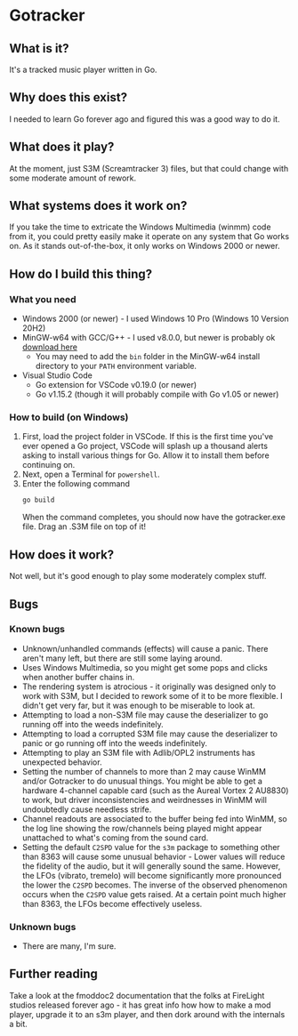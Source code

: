 # Gotracker

## What is it?

It's a tracked music player written in Go.

## Why does this exist?

I needed to learn Go forever ago and figured this was a good way to do it.

## What does it play?

At the moment, just S3M (Screamtracker 3) files, but that could change with some moderate amount of rework.

## What systems does it work on?

If you take the time to extricate the Windows Multimedia (winmm) code from it, you could pretty easily make it operate on any system that Go works on. As it stands out-of-the-box, it only works on Windows 2000 or newer.

## How do I build this thing?

### What you need

* Windows 2000 (or newer) - I used Windows 10 Pro (Windows 10 Version 20H2)
* MinGW-w64 with GCC/G++ - I used v8.0.0, but newer is probably ok [download here](https://sourceforge.net/projects/mingw-w64/)
  * You may need to add the `bin` folder in the MinGW-w64 install directory to your `PATH` environment variable.
* Visual Studio Code
  * Go extension for VSCode v0.19.0 (or newer) 
  * Go v1.15.2 (though it will probably compile with Go v1.05 or newer)

### How to build (on Windows)

1. First, load the project folder in VSCode.  If this is the first time you've ever opened a Go project, VSCode will splash up a thousand alerts asking to install various things for Go. Allow it to install them before continuing on.
2. Next, open a Terminal for `powershell`.
3. Enter the following command
   ```powershell
   go build
   ```
   When the command completes, you should now have the gotracker.exe file. Drag an .S3M file on top of it!

## How does it work?

Not well, but it's good enough to play some moderately complex stuff.

## Bugs

### Known bugs

* Unknown/unhandled commands (effects) will cause a panic. There aren't many left, but there are still some laying around.
* Uses Windows Multimedia, so you might get some pops and clicks when another buffer chains in.
* The rendering system is atrocious - it originally was designed only to work with S3M, but I decided to rework some of it to be more flexible. I didn't get very far, but it was enough to be miserable to look at.
* Attempting to load a non-S3M file may cause the deserializer to go running off into the weeds indefinitely.
* Attempting to load a corrupted S3M file may cause the deserializer to panic or go running off into the weeds indefinitely.
* Attempting to play an S3M file with Adlib/OPL2 instruments has unexpected behavior.
* Setting the number of channels to more than 2 may cause WinMM and/or Gotracker to do unusual things. You might be able to get a hardware 4-channel capable card (such as the Aureal Vortex 2 AU8830) to work, but driver inconsistencies and weirdnesses in WinMM will undoubtedly cause needless strife.
* Channel readouts are associated to the buffer being fed into WinMM, so the log line showing the row/channels being played might appear unattached to what's coming from the sound card.
* Setting the default `C2SPD` value for the `s3m` package to something other than 8363 will cause some unusual behavior - Lower values will reduce the fidelity of the audio, but it will generally sound the same. However, the LFOs (vibrato, tremelo) will become significantly more pronounced the lower the `C2SPD` becomes. The inverse of the observed phenomenon occurs when the `C2SPD` value gets raised. At a certain point much higher than 8363, the LFOs become effectively useless.


### Unknown bugs

* There are many, I'm sure.

## Further reading

Take a look at the fmoddoc2 documentation that the folks at FireLight studios released forever ago - it has great info how how to make a mod player, upgrade it to an s3m player, and then dork around with the internals a bit.
